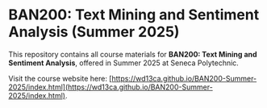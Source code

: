 # BAN200: Text Mining and Sentiment Analysis (Summer 2025)

This repository contains all course materials for **BAN200: Text Mining and Sentiment Analysis**, offered in Summer 2025 at Seneca Polytechnic.

Visit the course website here: [https://wd13ca.github.io/BAN200-Summer-2025/index.html](https://wd13ca.github.io/BAN200-Summer-2025/index.html).

